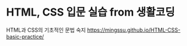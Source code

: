 # HTML, CSS 입문 실습 from 생활코딩

HTML과 CSS의 기초적인 문법 숙지
https://mingssu.github.io/HTML-CSS-basic-practice/
